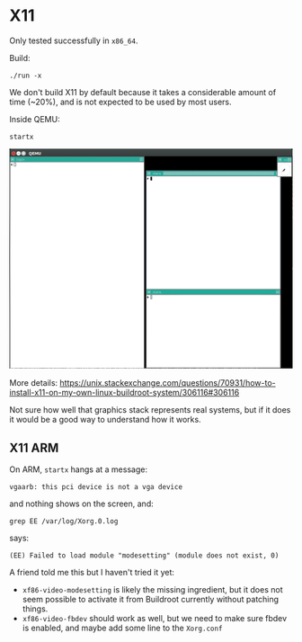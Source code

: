 # X11

Only tested successfully in `x86_64`.

Build:

    ./run -x

We don't build X11 by default because it takes a considerable amount of time (~20%), and is not expected to be used by most users.

Inside QEMU:

    startx

![](x11.png)

More details: <https://unix.stackexchange.com/questions/70931/how-to-install-x11-on-my-own-linux-buildroot-system/306116#306116>

Not sure how well that graphics stack represents real systems, but if it does it would be a good way to understand how it works.

## X11 ARM

On ARM, `startx` hangs at a message:

    vgaarb: this pci device is not a vga device

and nothing shows on the screen, and:

    grep EE /var/log/Xorg.0.log

says:

    (EE) Failed to load module "modesetting" (module does not exist, 0)

A friend told me this but I haven't tried it yet:

- `xf86-video-modesetting` is likely the missing ingredient, but it does not seem possible to activate it from Buildroot currently without patching things.
- `xf86-video-fbdev` should work as well, but we need to make sure fbdev is enabled, and maybe add some line to the `Xorg.conf`

